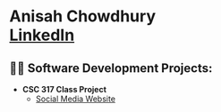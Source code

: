 <h1>Anisah Chowdhury<br/><a href=www.linkedin.com/in/anisah-chowdhury>LinkedIn</a>

<h2>👨‍💻 Software Development Projects:</h2>

- <b>CSC 317 Class Project</b>
  - [Social Media Website](https://github.com/AnisahC/social-media)
<!--
**joshmadakor1/joshmadakor1** is a ✨ _special_ ✨ repository because its `README.md` (this file) appears on your GitHub profile.

Here are some ideas to get you started:

- 🔭 I’m currently working on ...
- 🌱 I’m currently learning ...
- 👯 I’m looking to collaborate on ...
- 🤔 I’m looking for help with ...
- 💬 Ask me about ...
- 📫 How to reach me: ...
- 😄 Pronouns: ...
- ⚡ Fun fact: ...
-->
